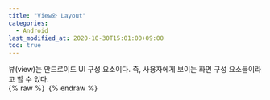 ```yaml
---
title: "View와 Layout"
categories: 
  - Android
last_modified_at: 2020-10-30T15:01:00+09:00
toc: true
---
```


뷰(view)는 안드로이드 UI 구성 요소이다. 즉, 사용자에게 보이는 화면 구성 요소들이라고 할 수 있다.<br/>
{% raw %} <img src="https://tmsksfh2012.github.io/assets/images/20201030androidView&Layout/composit.PNG" alt=""> {% endraw %}<br/>